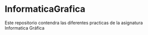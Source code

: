 # InformaticaGrafica
Este repositorio contendra las diferentes practicas de la asignatura Informatica Gráfica
